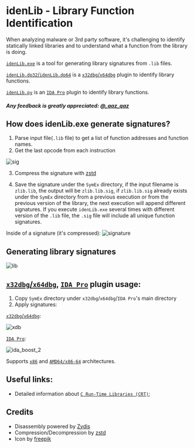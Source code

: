 # idenLib - Library Function Identification

When analyzing malware or 3rd party software, it's challenging to identify statically linked libraries and to understand what a function from the library is doing.

[`idenLib.exe`](https://github.com/secrary/idenLib) is a tool for generating library signatures from `.lib` files.

[`idenLib.dp32`/`idenLib.dp64`](https://github.com/secrary/idenLibX) is a [`x32dbg`/`x64dbg`](https://x64dbg.com) plugin to identify library functions.

[`idenLib.py`](https://github.com/secrary/IDA-scripts/tree/master/idenLib) is an [`IDA Pro`](https://www.hex-rays.com/products/ida/index.shtml) plugin to identify library functions.


##### Any feedback is greatly appreciated: [@_qaz_qaz](https://twitter.com/_qaz_qaz)

## How does idenLib.exe generate signatures?

1. Parse input file(`.lib` file) to get a list of function addresses and function names.
2. Get the last opcode from each instruction

![sig](https://user-images.githubusercontent.com/16405698/52433535-35442500-2b05-11e9-92a2-7ed0dfb319ab.png)

3. Compress the signature with [zstd](https://github.com/facebook/zstd)

4. Save the signature under the `SymEx` directory, if the input filename is `zlib.lib`, the output will be `zlib.lib.sig`,
if `zlib.lib.sig` already exists under the `SymEx` directory from a previous execution or from the previous version of the library, the next execution will append different signatures.
If you execute `idenLib.exe` several times with different version of the `.lib` file, the `.sig` file will include all unique function signatures.

Inside of a signature (it's compressed):
![signature](https://user-images.githubusercontent.com/16405698/52490971-e9a18200-2bbd-11e9-8d29-e85a71826c8f.png)

## Generating library signatures

![lib](https://user-images.githubusercontent.com/16405698/52433541-35dcbb80-2b05-11e9-918a-6d39afc5de91.gif)

## [`x32dbg`/`x64dbg`](https://x64dbg.com), [`IDA Pro`](https://www.hex-rays.com/products/ida/index.shtml) plugin usage:

1. Copy `SymEx` directory under `x32dbg`/`x64dbg`/`IDA Pro`'s main directory
2. Apply signatures:

[`x32dbg`/`x64dbg`](https://github.com/secrary/idenLibX):

![xdb](https://user-images.githubusercontent.com/16405698/52433536-35442500-2b05-11e9-990e-8d4889bfe1c6.gif)

[`IDA Pro`](https://github.com/secrary/IDA-scripts/tree/master/idenLib):

![ida_boost_2](https://user-images.githubusercontent.com/16405698/52433540-35dcbb80-2b05-11e9-9dd3-9bb44d678ea5.gif)

Supports [`x86`](https://en.wikipedia.org/wiki/X86) and [`AMD64/x86-64`](https://en.wikipedia.org/wiki/X86-64) architectures.

## Useful links:
- Detailed information about [`C Run-Time Libraries (CRT)`](https://docs.microsoft.com/en-us/cpp/c-runtime-library/crt-library-features);

## Credits
- Disassembly powered by [Zydis](https://zydis.re)
- Compression/Decompression by [zstd](https://github.com/facebook/zstd)
- Icon by [freepik](https://www.flaticon.com/authors/freepik)
